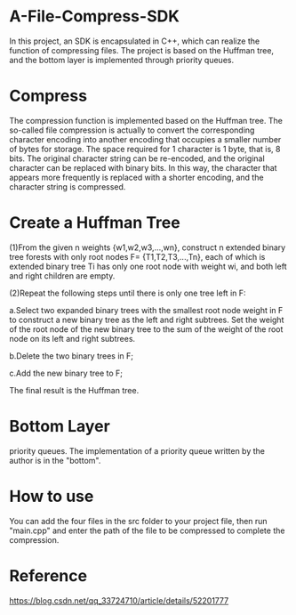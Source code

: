 # A-File-Compress-SDK
In this project, an SDK is encapsulated in C++, which can realize the function of compressing files. The project is based on the Huffman tree, and the bottom layer is implemented through priority queues.

# Compress
The compression function is implemented based on the Huffman tree. The so-called file compression is actually to convert the corresponding character encoding into another encoding that occupies a smaller number of bytes for storage. The space required for 1 character is 1 byte, that is, 8 bits. The original character string can be re-encoded, and the original character can be replaced with binary bits. In this way, the character that appears more frequently is replaced with a shorter encoding, and the character string is compressed.

# Create a Huffman Tree
(1)From the given n weights {w1,w2,w3,...,wn}, construct n extended binary tree forests with only root nodes F= {T1,T2,T3,...,Tn}, each of which is extended binary tree Ti has only one root node with weight wi, and both left and right children are empty.

(2)Repeat the following steps until there is only one tree left in F:

  a.Select two expanded binary trees with the smallest root node weight in F to construct a new binary tree as the left and right subtrees. Set the weight of the root node of the new binary tree to the sum of the weight of the root node on its left and right subtrees.

  b.Delete the two binary trees in F;

  c.Add the new binary tree to F;

The final result is the Huffman tree.

# Bottom Layer
priority queues. The implementation of a priority queue written by the author is in the "bottom".

# How to use
You can add the four files in the src folder to your project file, then run "main.cpp" and enter the path of the file to be compressed to complete the compression.

# Reference
https://blog.csdn.net/qq_33724710/article/details/52201777
